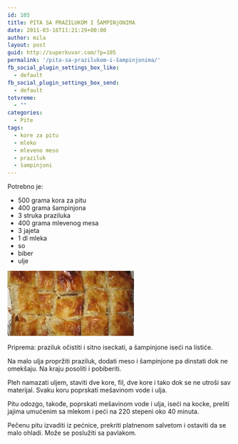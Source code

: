 ```yaml
---
id: 105
title: PITA SA PRAZILUKOM I ŠAMPINjONIMA
date: 2011-03-16T11:21:29+00:00
author: mila
layout: post
guid: http://superkuvar.com/?p=105
permalink: '/pita-sa-prazilukom-i-šampinjonima/'
fb_social_plugin_settings_box_like:
  - default
fb_social_plugin_settings_box_send:
  - default
totvreme:
  - ""
categories:
  - Pite
tags:
  - kore za pitu
  - mleko
  - mleveno meso
  - praziluk
  - šampinjoni
---
```

Potrebno je:

  * 500 grama kora za pitu
  * 400 grama šampinjona
  * 3 struka praziluka
  * 400 grama mlevenog mesa
  * 3 jajeta
  * 1 dl mleka
  * so
  * biber
  * ulje

<img class="alignnone size-medium wp-image-848" title="pitaodsampinjona" src="/wp-content/uploads/2011/03/pitaodsampinjona-e1306843120247.jpg" alt="" width="284" height="146" /> 

Priprema: praziluk očistiti i sitno iseckati, a šampinjone iseći na listiće.

Na malo ulja propržiti praziluk, dodati meso i šampinjone pa dinstati dok ne omekšaju. Na kraju posoliti i pobiberiti.

Pleh namazati uljem, staviti dve kore, fil, dve kore i tako dok se ne utroši sav materijal. Svaku koru poprskati mešavinom vode i ulja.

Pitu odozgo, takođe, poprskati mešavinom vode i ulja, iseći na kocke, preliti jajima umućenim sa mlekom i peći na 220 stepeni oko 40 minuta.

Pečenu pitu izvaditi iz pećnice, prekriti platnenom salvetom i ostaviti da se malo ohladi. Može se poslužiti sa pavlakom.